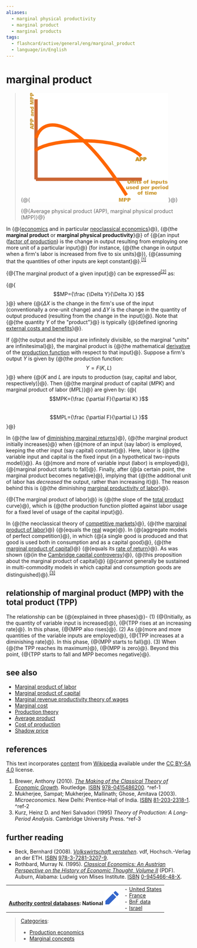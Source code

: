 ```yaml
---
aliases:
  - marginal physical productivity
  - marginal product
  - marginal products
tags:
  - flashcard/active/general/eng/marginal_product
  - language/in/English
---
```


# marginal product

> {@{![Average physical product \(APP\), marginal physical product \(MPP\)](../../archives/Wikimedia%20Commons/Average%20and%20marginal%20product%20curves%20small.png)}@}
>
> {@{Average physical product \(APP\), marginal physical product \(MPP\)}@} <!--SR:!2025-04-28,65,310!2025-04-30,67,310-->

In {@{[economics](economics.md) and in particular [neoclassical economics](neoclassical%20economics.md)}@}, {@{the __marginal product__ or __marginal physical productivity__}@} of {@{an input \([factor of production](factor%20of%20production.md)\) is the change in output resulting from employing one more unit of a particular input}@} \(for instance, {@{the change in output when a firm's labor is increased from five to six units}@}\), {@{assuming that the quantities of other inputs are kept constant}@}.<sup>[\[1\]](#^ref-1)</sup> <!--SR:!2025-12-23,249,330!2025-10-10,186,310!2025-04-27,64,310!2025-07-09,112,290!2025-04-22,60,310-->

{@{The marginal product of a given input}@} can be expressed<sup>[\[2\]](#^ref-2)</sup> as: <p> {@{$$MP={\frac {\Delta Y}{\Delta X} }$$}@} where {@{$\Delta X$ is the change in the firm's use of the input \(conventionally a one-unit change\) and $\Delta Y$ is the change in the quantity of output produced \(resulting from the change in the input\)}@}. Note that {@{the quantity $Y$ of the "product"}@} is typically {@{defined ignoring [external costs and benefits](externalities.md)}@}. <!--SR:!2025-04-22,60,310!2025-04-27,64,310!2025-04-29,66,310!2025-04-21,59,310!2025-12-12,239,330-->

If {@{the output and the input are infinitely divisible, so the marginal "units" are infinitesimal}@}, the marginal product is {@{the mathematical [derivative](derivative.md) of the [production function](production%20function.md) with respect to that input}@}. Suppose a firm's output _Y_ is given by {@{the production function: $$Y=F(K,L)$$}@} where {@{_K_ and _L_ are inputs to production \(say, capital and labor, respectively\)}@}. Then {@{the marginal product of capital \(_MPK_\) and marginal product of labor \(_MPL_\)}@} are given by: {@{$$MPK={\frac {\partial F}{\partial K} }$$ <br/> $$MPL={\frac {\partial F}{\partial L} }$$}@} <!--SR:!2025-04-19,58,310!2025-04-27,64,310!2025-08-27,154,310!2025-12-05,232,330!2025-04-27,64,310!2025-04-24,62,310-->

In {@{the law of [diminishing marginal returns](diminishing%20returns.md)}@}, {@{the marginal product initially increases}@} when {@{more of an input \(say labor\) is employed, keeping the other input \(say capital\) constant}@}. Here, labor is {@{the variable input and capital is the fixed input \(in a hypothetical two-inputs model\)}@}. As {@{more and more of variable input \(labor\) is employed}@}, {@{marginal product starts to fall}@}. Finally, after {@{a certain point, the marginal product becomes negative}@}, implying that {@{the additional unit of labor has _decreased_ the output, rather than increasing it}@}. The reason behind this is {@{the diminishing [marginal productivity of labor](marginal%20productivity%20of%20labor.md)}@}. <!--SR:!2025-04-22,60,310!2025-04-29,66,310!2025-04-22,60,310!2025-12-15,242,330!2025-12-22,248,330!2025-04-30,67,310!2025-12-08,237,330!2025-04-30,67,310!2025-04-24,62,310-->

{@{The marginal product of labor}@} is {@{the slope of the [total product](total%20product.md#total,%20average,%20and%20marginal%20product) curve}@}, which is {@{the production function plotted against labor usage for a fixed level of usage of the capital input}@}. <!--SR:!2025-04-25,63,310!2025-04-21,59,310!2025-04-28,65,310-->

In {@{the neoclassical theory of [competitive markets](perfect%20competition.md)}@}, {@{the [marginal product of labor](marginal%20product%20of%20labor.md)}@} {@{equals the [real](real%20vs.%20nominal%20in%20economics.md) wage}@}. In {@{aggregate models of perfect competition}@}, in which {@{a single good is produced and that good is used both in consumption and as a capital good}@}, {@{the [marginal product of capital](marginal%20product%20of%20capital.md)}@} {@{equals its [rate of return](rate%20of%20profit.md)}@}. As was shown {@{in the [Cambridge capital controversy](Cambridge%20capital%20controversy.md)}@}, {@{this proposition about the marginal product of capital}@} {@{cannot generally be sustained in multi-commodity models in which capital and consumption goods are distinguished}@}.<sup>[\[3\]](#^ref-3)</sup> <!--SR:!2025-04-19,58,310!2025-04-25,63,310!2025-12-06,233,330!2025-04-28,65,310!2025-04-23,61,310!2025-04-28,65,310!2025-12-03,232,330!2025-12-07,236,330!2025-04-21,59,310!2025-06-29,105,290-->

## relationship of marginal product \(MPP\) with the total product \(TPP\)

The relationship can be {@{explained in three phases}@}- \(1\) {@{Initially, as the quantity of variable input is increased}@}, {@{TPP rises at an increasing rate}@}. In this phase, {@{MPP also rises}@}. \(2\) As {@{more and more quantities of the variable inputs are employed}@}, {@{TPP increases at a diminishing rate}@}. In this phase, {@{MPP starts to fall}@}. \(3\) When {@{the TPP reaches its maximum}@}, {@{MPP is zero}@}. Beyond this point, {@{TPP starts to fall and MPP becomes negative}@}. <!--SR:!2025-04-25,63,310!2025-04-23,61,310!2025-12-19,246,330!2025-04-24,62,310!2025-04-30,67,310!2025-12-25,251,330!2025-04-19,58,310!2025-04-23,61,310!2025-12-16,243,330!2025-04-29,66,310-->

## see also

- [Marginal product of labor](marginal%20product%20of%20labor.md)
- [Marginal product of capital](marginal%20product%20of%20capital.md)
- [Marginal revenue productivity theory of wages](marginal%20revenue%20productivity%20theory%20of%20wages.md)
- [Marginal cost](marginal%20cost.md)
- [Production theory](production%20theory.md)
- [Average product](average%20product.md#absolute%20(total)%20and%20average%20income)
- [Cost of production](cost%20of%20production.md)
- [Shadow price](shadow%20price.md)

## references

This text incorporates [content](https://en.wikipedia.org/wiki/marginal_product) from [Wikipedia](Wikipedia.md) available under the [CC BY-SA 4.0](https://creativecommons.org/licenses/by-sa/4.0/) license.

1. <a id="CITEREFBrewer2010"></a> Brewer, Anthony \(2010\). [_The Making of the Classical Theory of Economic Growth_](https://books.google.com/books?id=jBR4jmf75gYC&q=Edward+West+diminishing&pg=PA163). Routledge. [ISBN](ISBN%20(identifier).md) [978-0415486200](https://en.wikipedia.org/wiki/Special:BookSources/978-0415486200). <a id="^ref-1"></a>^ref-1
2. <a id="CITEREFMukherjeeMukherjeeGhose2003"></a> Mukherjee, Sampat; Mukherjee, Mallinath; Ghose, Amitava \(2003\). _Microeconomics_. New Delhi: Prentice-Hall of India. [ISBN](ISBN%20(identifier).md) [81-203-2318-1](https://en.wikipedia.org/wiki/Special:BookSources/81-203-2318-1). <a id="^ref-2"></a>^ref-2
3. Kurz, Heinz D. and Neri Salvadori \(1995\) _Theory of Production: A Long-Period Analysis_. Cambridge University Press. <a id="^ref-3"></a>^ref-3

## further reading

- <a id="CITEREFBeck2008"></a> Beck, Bernhard \(2008\). [_Volkswirtschaft verstehen_](https://books.google.com/books?id=ZX2P5h7C7cUC&q=Grenzprodukt&pg=PA66). vdf, Hochsch.-Verlag an der ETH. [ISBN](ISBN%20(identifier).md) [978-3-7281-3207-9](https://en.wikipedia.org/wiki/Special:BookSources/978-3-7281-3207-9).
- <a id="CITEREFRothbard1995"></a> Rothbard, Murray N. \(1995\). [_Classical Economics: An Austrian Perspective on the History of Economic Thought, Volume II_](http://library.mises.org/books/Murray%20N%20Rothbard/Classical%20Economics%20An%20Austrian%20Perspective%20on%20the%20History%20of%20Economic%20Thought,%20Volume%20II.pdf) \(PDF\). Auburn, Alabama: Ludwig von Mises Institute. [ISBN](ISBN%20(identifier).md) [0-945466-48-X](https://en.wikipedia.org/wiki/Special:BookSources/0-945466-48-X).

|                                                                                                                                                                                                                                                                   |                                                                                                                                                                                                                                                                          |
| -----------------------------------------------------------------------------------------------------------------------------------------------------------------------------------------------------------------------------------------------------------------:| ------------------------------------------------------------------------------------------------------------------------------------------------------------------------------------------------------------------------------------------------------------------------ |
| __[Authority control databases](https://en.wikipedia.org/wiki/Help:Authority%20control): National [![Edit this at Wikidata](../../archives/Wikimedia%20Commons/OOjs%20UI%20icon%20edit-ltr-progressive.svg)](https://www.wikidata.org/wiki/Q634028#identifiers)__ | - [United States](https://id.loc.gov/authorities/sh85081054) <br/> - [France](https://catalogue.bnf.fr/ark:/12148/cb16600937v) <br/> - [BnF data](https://data.bnf.fr/ark:/12148/cb16600937v) <br/> - [Israel](https://www.nli.org.il/en/authorities/987007550865305171) |

> [Categories](https://en.wikipedia.org/wiki/Help:Category):
>
> - [Production economics](https://en.wikipedia.org/wiki/Category:Production%20economics)
> - [Marginal concepts](https://en.wikipedia.org/wiki/Category:Marginal%20concepts)
